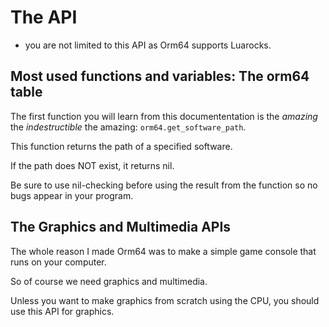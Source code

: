 # The API

* you are not limited to this API as Orm64 supports Luarocks.

## Most used functions and variables: The orm64 table

The first function you will learn from this documententation is the *amazing* the *indestructible* the amazing: `orm64.get_software_path`.

This function returns the path of a specified software.

If the path does NOT exist, it returns nil.

Be sure to use nil-checking before using the result from the function so no bugs appear in your program.

## The Graphics and Multimedia APIs

The whole reason I made Orm64 was to make a simple game console that runs on your computer.

So of course we need graphics and multimedia.

Unless you want to make graphics from scratch using the CPU, you should use this API for graphics.
